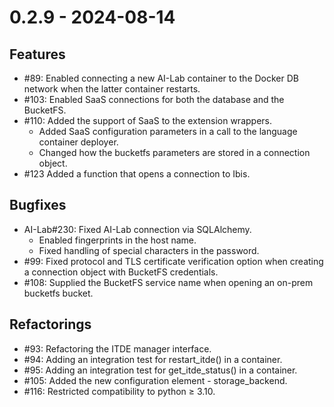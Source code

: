 # 0.2.9 - 2024-08-14

## Features

* #89: Enabled connecting a new AI-Lab container to the Docker DB network when the latter container restarts.
* #103: Enabled SaaS connections for both the database and the BucketFS.
* #110: Added the support of SaaS to the extension wrappers.
  * Added SaaS configuration parameters in a call to the language container deployer.
  * Changed how the bucketfs parameters are stored in a connection object.
* #123 Added a function that opens a connection to Ibis.

## Bugfixes

* AI-Lab#230: Fixed AI-Lab connection via SQLAlchemy.
  * Enabled fingerprints in the host name.
  * Fixed handling of special characters in the password.
* #99: Fixed protocol and TLS certificate verification option when creating a connection object with BucketFS credentials.
* #108: Supplied the BucketFS service name when opening an on-prem bucketfs bucket.

## Refactorings

* #93: Refactoring the ITDE manager interface.
* #94: Adding an integration test for restart_itde() in a container.
* #95: Adding an integration test for get_itde_status() in a container.
* #105: Added the new configuration element - storage_backend.
* #116: Restricted compatibility to python &ge; 3.10.